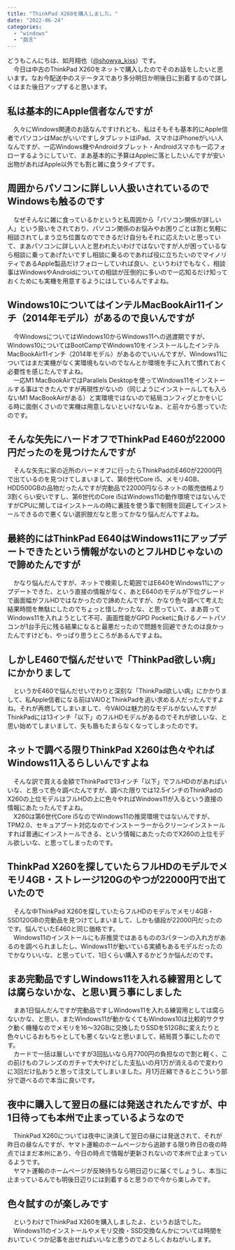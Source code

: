 ```yaml
---
title: "ThinkPad X260を購入しました。"
date: "2022-06-24"
categories: 
  - "windows"
  - "戯言"
---
```


どうもこんにちは、如月翔也（[@showya\_kiss](http://twitter.com/showya_kiss)）です。  
　今日は中古のThinkPad X260をネットで購入したのでそのお話をしたいと思います。なお今配送中のステータスであり多分明日か明後日に到着するので詳しくはまた後日アップすると思います。  

## 私は基本的にApple信者なんですが

　久々にWindows関連のお話なんですけれども、私はそもそも基本的にApple信者でパソコンはMacがいいですしタブレットはiPad、スマホはiPhoneがいい人なんですが、一応Windows機やAndroidタブレット・Androidスマホも一応フォローするようにしていて、まあ基本的に予算はAppleに落としたいんですが安い出物があればApple以外でも割と雑に食うタイプです。  

## 周囲からパソコンに詳しい人扱いされているのでWindowsも触るのです

　なぜそんなに雑に食っているかというと私周囲から「パソコン関係が詳しい人」という扱いをされており、パソコン関係のお悩みやお困りごとは割と気軽に相談されてしまう立ち位置なのでできるだけ自分もそれに応えたいと思っていて、まあパソコンに詳しい人と思われたいわけではないですが人が困っているなら相談に乗ってあげたいですし相談に乗るのであれば役に立ちたいのでマイノリティであるApple製品だけフォローしていれば良い、というわけでもなく、相談事はWindowsやAndroidについての相談が圧倒的に多いので一応知るだけ知っておくためにも実機を用意するようにはしているんですよね。  

## Windows10についてはインテルMacBookAir11インチ（2014年モデル）があるので良いんですが

　今WindowsについてはWindows10からWindows11への過渡期ですが、Windows10についてはBootCampでWindows10をインストールしたインテルMacBookAir11インチ（2014年モデル）があるのでいいんですが、Windows11についてはまだ実機がなく実環境もないのでなんとか環境を手に入れて慣れておく必要性を感じたんですよね。  
　一応M1 MacBookAirではParallels Desktopを使ってWindows11をインストールする事はできたんですが再現性がないの（同じようにインストールしても入らないM1 MacBookAirがある）と実環境ではないので結局コンフィグとかをいじる時に面倒くさいので実機は用意しないといけないなぁ、と前々から思っていたのです。  

## そんな矢先にハードオフでThinkPad E460が22000円だったのを見つけたんですが

　そんな矢先に家の近所のハードオフに行ったらThinkPadのE460が22000円で出ているのを見つけてしまいまして、第6世代Core i5、メモリ4GB、HDD500GBの品物だったんですが完動品で22000円ならネットの販売価格より3割くらい安いですし、第6世代のCore i5はWindows11の動作環境ではないんですがCPUに関してはインストールの時に裏技を使う事で制限を回避してインストールできるので悪くない選択肢だなと思ってかなり悩んだんですよね。  

## 最終的にはThinkPad E640はWindows11にアップデートできたという情報がないのとフルHDじゃないので諦めたんですが

　かなり悩んだんですが、ネットで検索した範囲ではE640をWindows11にアップデートできた、という直接の情報がなく、あとE640のモデルが下位グレードで画面幅がフルHDではなかったので諦めたんですが、かなり色々調べて考えた結果時間を無駄にしたのでちょっと惜しかったな、と思っていて、まあ買ってWindows11を入れようとして不可、画面性能がGPD Pocketに負けるノートパソコンが1台手元に残る結果になると最悪だったので問題を回避できたのは良かったんですけども、やっぱり思うところがあるんですよね。  

## しかしE460で悩んだせいで「ThinkPad欲しい病」にかかりまして

　というかE460で悩んだせいでわりと深刻な「ThinkPad欲しい病」にかかりまして、私Apple信者になる前はVAIOとThinkPadを追い求める人だったんですよね。それが再燃してしまいまして、今VAIOは魅力的なモデルがないんですがThinkPadには13インチ「以下」のフルHDモデルがあるのでそれが欲しいな、と思い始めてしまいまして、矢も盾もたまらなくなってしまったのです。  

## ネットで調べる限りThinkPad X260は色々やればWindows11入るらしいんですよね

　そんな訳で買える金額でThinkPadで13インチ「以下」でフルHDのがあればいいな、と思って色々調べたんですが、調べた限りでは12.5インチのThinkPadのX260の上位モデルはフルHDの上に色々やればWindows11が入るという直接の情報にあたったんですよね。  
　X260は第6世代Core i5なのでWindows11の推奨環境ではないんですが、TPM2.0、セキュアブート対応なのでインストーラーからクリーンインストールすれば普通にインストールできる、という情報にあたったのでX260の上位モデル欲しいな、と思ってしまったのです。  

## ThinkPad X260を探していたらフルHDのモデルでメモリ4GB・ストレージ120Gのやつが22000円で出ていたので

　そんな中ThinkPad X260を探していたらフルHDのモデルでメモリ4GB・SSD120GBの完動品を見つけてしまいまして、しかも値段が22000円だったのです。悩んでいたE460と同じ価格です。  
　Windows11のインストールにも非推奨ではあるものの3パターンの入れ方があるのを調べられましたし、Windows11が動いている実績もあるモデルだったのでかなりいいな、と思っていて、1日くらい購入するかどうか悩んだのです。  

## まあ完動品ですしWindows11を入れる練習用としては腐らないかな、と思い買う事にしました

　まあ1日悩んだんですが完動品ですしWindows11を入れる練習用としては腐らないかな、と思い、またWindows11が動かなくてもWindows10は比較的サクサク動く機種なのでメモリを16〜32GBに交換したりSSDを512GBに変えたりと色々いじるおもちゃとしても悪くないなと思いまして、結局買う事にしたのです。  
　カードで一括は厳しいですが3回払いなら月7700円の負担なので割と軽く、この前けものフレンズのガチャで大やけどした支払いの月1万が消えるので変わりに3回だけ払おうと思って注文してしまいました。月1万圧縮できるとこういう部分で遊べるので本当に良いです。  

## 夜中に購入して翌日の昼には発送されたんですが、中1日待っても本州で止まっているようなので

　ThinkPad X260については夜中に決済して翌日の昼には発送されて、それが昨日の昼なんですが、ヤマト運輸のホームページから追跡する限り昨日の夜の時点ではまだ本州にあり、今日の時点で情報が更新されないので本州で止まっているようです。  
　ヤマト運輸のホームページが反映待ちなら明日辺りに届くでしょうし、本当に止まっているんでも明後日辺りには到着すると思うので今から楽しみです。  

## 色々試すのが楽しみです

　というわけでThinkPad X260を購入しましたよ、というお話でした。  
　Windows11のインストールやメモリ交換・SSD交換なんかについては時間をおいていくつか記事を出せればいいなと思うのでよろしくおねがいします。

